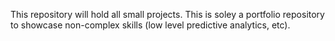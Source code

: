 This repository will hold all small projects. This is soley a portfolio repository to showcase
non-complex skills (low level predictive analytics, etc).